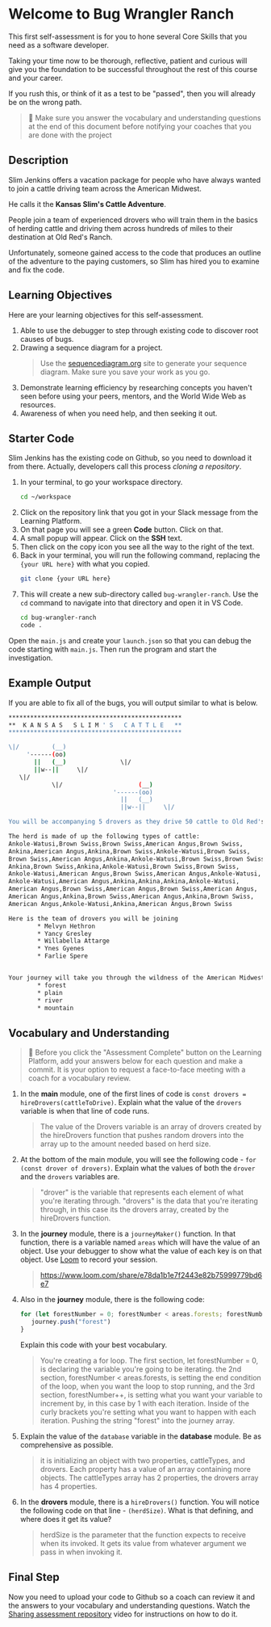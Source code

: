 # Welcome to Bug Wrangler Ranch

This first self-assessment is for you to hone several Core Skills that you need as a software developer.

Taking your time now to be thorough, reflective, patient and curious will give you the foundation to be successful throughout the rest of this course and your career.

If you rush this, or think of it as a test to be "passed", then you will already be on the wrong path.

> 🧨 Make sure you answer the vocabulary and understanding questions at the end of this document before notifying your coaches that you are done with the project

## Description

Slim Jenkins offers a vacation package for people who have always wanted to join a cattle driving team across the American Midwest.

He calls it the **Kansas Slim's Cattle Adventure**.

People join a team of experienced drovers who will train them in the basics of herding cattle and driving them across hundreds of miles to their destination at Old Red's Ranch.

Unfortunately, someone gained access to the code that produces an outline of the adventure to the paying customers, so Slim has hired you to examine and fix the code.

## Learning Objectives

Here are your learning objectives for this self-assessment.

1. Able to use the debugger to step through existing code to discover root causes of bugs.
2. Drawing a sequence diagram for a project.
   > Use the [sequencediagram.org](https://sequencediagram.org/) site to generate your sequence diagram. Make sure you save your work as you go.
3. Demonstrate learning efficiency by researching concepts you haven't seen before using your peers, mentors, and the World Wide Web as resources.
4. Awareness of when you need help, and then seeking it out.

## Starter Code

Slim Jenkins has the existing code on Github, so you need to download it from there. Actually, developers call this process _cloning a repository_.

1. In your terminal, to go your workspace directory.
    ```sh
    cd ~/workspace
    ```
2. Click on the repository link that you got in your Slack message from the Learning Platform.
3. On that page you will see a green **Code** button. Click on that.
4. A small popup will appear. Click on the **SSH** text.
5. Then click on the copy icon you see all the way to the right of the text.
6. Back in your terminal, you will run the following command, replacing the `{your URL here}` with what you copied.
    ```sh
    git clone {your URL here}
    ```
7. This will create a new sub-directory called `bug-wrangler-ranch`. Use the `cd` command to navigate into that directory and open it in VS Code.
    ```sh
    cd bug-wrangler-ranch
    code .
    ```

Open the `main.js` and create your `launch.json` so that you can debug the code starting with `main.js`. Then run the program and start the investigation.

## Example Output

If you are able to fix all of the bugs, you will output similar to what is below.

```sh
************************************************
**  K A N S A S   S L I M ' S   C A T T L E   **
************************************************

\|/         (__)
     '------(oo)
       ||   (__)               \|/
       ||w--||     \|/
   \|/
            \|/                     (__)
                             '------(oo)
                               ||   (__)
                               ||w--||     \|/

You will be accompanying 5 drovers as they drive 50 cattle to Old Red's Ranch for grazing

The herd is made of up the following types of cattle:
Ankole-Watusi,Brown Swiss,Brown Swiss,American Angus,Brown Swiss,
Ankina,American Angus,Ankina,Brown Swiss,Ankole-Watusi,Brown Swiss,
Brown Swiss,American Angus,Ankina,Ankole-Watusi,Brown Swiss,Brown Swiss,
Ankina,Brown Swiss,Ankina,Ankole-Watusi,Brown Swiss,Brown Swiss,
Ankole-Watusi,American Angus,Brown Swiss,American Angus,Ankole-Watusi,
Ankole-Watusi,American Angus,Ankina,Ankina,Ankina,Ankole-Watusi,
American Angus,Brown Swiss,American Angus,Brown Swiss,American Angus,
American Angus,Ankina,Brown Swiss,American Angus,Ankina,Brown Swiss,
American Angus,Ankole-Watusi,Ankina,American Angus,Brown Swiss

Here is the team of drovers you will be joining
        * Melvyn Hethron
        * Yancy Gresley
        * Willabella Attarge
        * Ynes Gyenes
        * Farlie Spere


Your journey will take you through the wildness of the American Midwest and across the following terrain
        * forest
        * plain
        * river
        * mountain
```

## Vocabulary and Understanding

> 🧨 Before you click the "Assessment Complete" button on the Learning Platform, add your answers below for each question and make a commit. It is your option to request a face-to-face meeting with a coach for a vocabulary review.

1. In the **main** module, one of the first lines of code is `const drovers = hireDrovers(cattleToDrive)`. Explain what the value of the `drovers` variable is when that line of code runs.
   > The value of the Drovers variable is an array of drovers created by the hireDrovers function that pushes random drovers into the array up to the amount needed based on herd size.

2. At the bottom of the main module, you will see the following code - `for (const drover of drovers)`. Explain what the values of both the `drover` and the `drovers` variables are.
   > "drover" is the variable that represents each element of what you're iterating through. "drovers" is the data that you're iterating through, in this case its the drovers array, created by the hireDrovers function. 

3. In the **journey** module, there is a `journeyMaker()` function. In that function, there is a variable named `areas` which will have the value of an object. Use your debugger to show what the value of each key is on that object. Use [Loom](https://www.loom.com) to record your session.
   > https://www.loom.com/share/e78da1b1e7f2443e82b75999779bd6e7

4. Also in the **journey** module, there is the following code:
   ```js
   for (let forestNumber = 0; forestNumber < areas.forests; forestNumber++) {
      journey.push("forest")
   }
   ```
   Explain this code with your best vocabulary.
   > You're creating a for loop. The first section, let forestNumber = 0, is declaring the variable you're going to be iterating. the 2nd section, forestNumber < areas.forests, is setting the end condition of the loop, when you want the loop to stop running, and the 3rd section, forestNumber++, is setting what you want your variable to increment by, in this case by 1 with each iteration. Inside of the curly brackets you're setting what you want to happen with each iteration. Pushing the string "forest" into the journey array.

5. Explain the value of the `database` variable in the **database** module. Be as comprehensive as possible.
   > it is initializing an object with two properties, cattleTypes, and drovers. Each property has a value of an array containing more objects. The cattleTypes array has 2 properties, the drovers array has 4 properties.
   
6. In the **drovers** module, there is a `hireDrovers()` function. You will notice the following code on that line - `(herdSize)`. What is that defining, and where does it get its value?
   > herdSize is the parameter that the function expects to receive when its invoked. It gets its value from whatever argument we pass in when invoking it. 


## Final Step

Now you need to upload your code to Github so a coach can review it and the answers to your vocabulary and understanding questions. Watch the <a href="https://app.screencastify.com/v3/watch/AwPn0FXfji60TxHuUVkU" target="_blank">Sharing assessment repository<a> video for instructions on how to do it.

